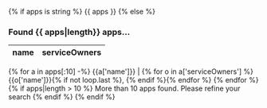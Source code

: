 {% if apps is string %}
{{ apps }}
{% else %}
### Found {{ apps|length}} apps...
name | serviceOwners
---- | -------------
{% for a in apps[:10] -%}
{{a['name']}} | {% for o in a['serviceOwners'] %}{{o['name']}}{% if not loop.last %}, {% endif %}{% endfor %}
{% endfor %}
{% if apps|length > 10 %}
More than 10 apps found. Please refine your search
{% endif %}
{% endif %}
